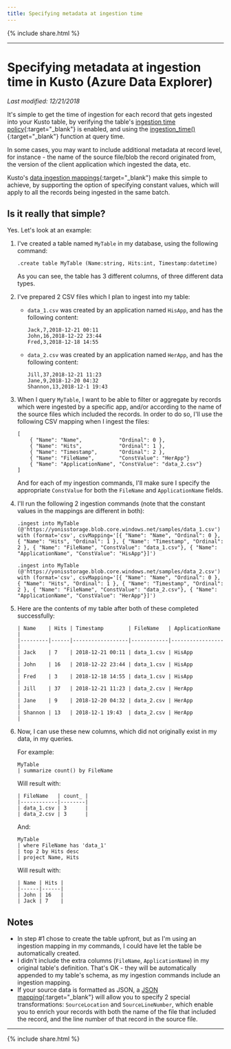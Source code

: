```yaml
---
title: Specifying metadata at ingestion time
---
```


{% include  share.html %}

---

# Specifying metadata at ingestion time in Kusto (Azure Data Explorer)

*Last modified: 12/21/2018*

It's simple to get the time of ingestion for each record that gets ingested into your Kusto table, by verifying the table's [ingestion time policy](https://docs.microsoft.com/en-us/azure/kusto/management/ingestiontimepolicy){:target="_blank"} is enabled,
and using the [ingestion_time()](https://docs.microsoft.com/en-us/azure/kusto/query/ingestiontimefunction){:target="_blank"} function at query time.

In some cases, you may want to include additional metadata at record level, for instance - the name of the source file/blob the record originated from,
the version of the client application which ingested the data, etc.

Kusto's [data ingestion mappings](https://docs.microsoft.com/en-us/azure/kusto/management/mappings){:target="_blank"} make this simple to achieve, by supporting the option of specifying constant values, which will apply to all the records being
ingested in the same batch.

## Is it really that simple?

Yes. Let's look at an example:

1. I've created a table named `MyTable` in my database, using the following command:
    ```
    .create table MyTable (Name:string, Hits:int, Timestamp:datetime)
    ```
    As you can see, the table has 3 different columns, of three different data types.

2. I've prepared 2 CSV files which I plan to ingest into my table:

    - `data_1.csv` was created by an application named `HisApp`, and has the following content:

        ```
        Jack,7,2018-12-21 00:11
        John,16,2018-12-22 23:44
        Fred,3,2018-12-18 14:55
        ```
    - `data_2.csv` was created by an application named `HerApp`, and has the following content:
        ```
        Jill,37,2018-12-21 11:23
        Jane,9,2018-12-20 04:32
        Shannon,13,2018-12-1 19:43
        ```
3. When I query `MyTable`, I want to be able to filter or aggregate by records which were ingested by
a specific app, and/or according to the name of the source files which included the records.
In order to do so, I'll use the following CSV mapping when I ingest the files:

    ```
    [    
        { "Name": "Name",            "Ordinal": 0 },
        { "Name": "Hits",            "Ordinal": 1 },
        { "Name": "Timestamp",       "Ordinal": 2 },
        { "Name": "FileName",        "ConstValue": "HerApp"}
        { "Name": "ApplicationName", "ConstValue": "data_2.csv"}
    ]
     ```

    And for each of my ingestion commands, I'll make sure I specify the appropriate `ConstValue` for both
    the `FileName` and `ApplicationName` fields.
    
4. I'll run the following 2 ingestion commands (note that the constant values in the mappings are
different in both):

    ```
    .ingest into MyTable (@'https://yonisstorage.blob.core.windows.net/samples/data_1.csv') with (format='csv', csvMapping='[{ "Name": "Name", "Ordinal": 0 }, { "Name": "Hits", "Ordinal": 1 }, { "Name": "Timestamp", "Ordinal": 2 }, { "Name": "FileName", "ConstValue": "data_1.csv"}, { "Name": "ApplicationName", "ConstValue": "HisApp"}]')
    ``` 
    ```
    .ingest into MyTable (@'https://yonisstorage.blob.core.windows.net/samples/data_2.csv') with (format='csv', csvMapping='[{ "Name": "Name", "Ordinal": 0 }, { "Name": "Hits", "Ordinal": 1 }, { "Name": "Timestamp", "Ordinal": 2 }, { "Name": "FileName", "ConstValue": "data_2.csv"}, { "Name": "ApplicationName", "ConstValue": "HerApp"}]')
    ```
5. Here are the contents of my table after both of these completed successfully:

    ```
    | Name    | Hits | Timestamp        | FileName   | ApplicationName |
    |---------|------|------------------|------------|-----------------|
    | Jack    | 7    | 2018-12-21 00:11 | data_1.csv | HisApp          |
    | John    | 16   | 2018-12-22 23:44 | data_1.csv | HisApp          |
    | Fred    | 3    | 2018-12-18 14:55 | data_1.csv | HisApp          |
    | Jill    | 37   | 2018-12-21 11:23 | data_2.csv | HerApp          |
    | Jane    | 9    | 2018-12-20 04:32 | data_2.csv | HerApp          |
    | Shannon | 13   | 2018-12-1 19:43  | data_2.csv | HerApp          |
    ```

6. Now, I can use these new columns, which did not originally exist in my data, in my queries.

    For example:
    ```
    MyTable
    | summarize count() by FileName
    ```
    Will result with:
    ```
    | FileName   | count_ |
    |------------|--------|
    | data_1.csv | 3      |
    | data_2.csv | 3      |
    ```
    And:
    ```
    MyTable
    | where FileName has 'data_1'
    | top 2 by Hits desc
    | project Name, Hits
    ```
    Will result with:
    ```
    | Name | Hits |
    |------|------|
    | John | 16   |
    | Jack | 7    |
    ```
    
## Notes
- In step #1 chose to create the table upfront, but as I'm using an ingestion mapping in my commands, I could have let the table be automatically created.
- I didn't include the extra columns (`FileName`, `ApplicationName`) in my original table's definition.
That's OK - they will be automatically appended to my table's schema, as my ingestion commands include
an ingestion mapping.
- If your source data is formatted as JSON, a [JSON mapping](https://docs.microsoft.com/en-us/azure/kusto/management/mappings#json-mapping){:target="_blank"} will allow you to specify 2 special transformations: `SourceLocation` and `SourceLineNumber`, which
enable you to enrich your records with both the name of the file that included the record, and the line number of that record in the source file.

---

{% include  share.html %}